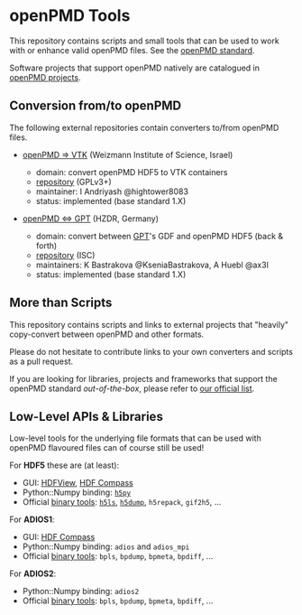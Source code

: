 openPMD Tools
=============

This repository contains scripts and small tools that can be used to work with
or enhance valid openPMD files.
See the [openPMD standard](https://github.com/openPMD/openPMD-standard).

Software projects that support openPMD natively are catalogued in [openPMD projects](https://github.com/openPMD/openPMD-projects).

Conversion from/to openPMD
--------------------------

The following external repositories contain converters to/from openPMD files.

- [openPMD => VTK](https://github.com/hightower8083/opmd2VTK) (Weizmann Institute of Science, Israel)
  - domain: convert openPMD HDF5 to VTK containers
  - [repository](https://github.com/hightower8083/opmd2VTK) (GPLv3+)
  - maintainer: I Andriyash @hightower8083
  - status: implemented (base standard 1.X)

- [openPMD <=> GPT](https://github.com/KseniaBastrakova/openPMD-converter-GDF) (HZDR, Germany)
  - domain: convert between [GPT](http://www.pulsar.nl/gpt/)'s GDF and openPMD HDF5 (back & forth)
  - [repository](https://github.com/KseniaBastrakova/openPMD-converter-GDF) (ISC)
  - maintainers: K Bastrakova @KseniaBastrakova, A Huebl @ax3l
  - status: implemented (base standard 1.X)


More than Scripts
-----------------

This repository contains scripts and links to external projects that "heavily"
copy-convert between openPMD and other formats.

Please do not hesitate to contribute links to your own converters and scripts as a pull request.

If you are looking for libraries, projects and frameworks that support the
openPMD standard *out-of-the-box*, please refer to
[our official list](https://github.com/openPMD/openPMD-projects).


Low-Level APIs & Libraries
--------------------------

Low-level tools for the underlying file formats that can be used with openPMD
flavoured files can of course still be used!

For **HDF5** these are (at least):

- GUI: [HDFView](https://www.hdfgroup.org/products/java/hdfview/),
       [HDF Compass](https://github.com/HDFGroup/hdf-compass)
- Python::Numpy binding: [`h5py`](http://www.h5py.org)
- Official [binary tools](https://www.hdfgroup.org/products/hdf5_tools/):
    [`h5ls`](https://www.hdfgroup.org/HDF5/Tutor/cmdtoolview.html#h5ls),
    [`h5dump`](https://www.hdfgroup.org/HDF5/Tutor/cmdtoolview.html#h5dump),
    `h5repack`, `gif2h5`, ...

For **ADIOS1**:

- GUI: [HDF Compass](https://github.com/HDFGroup/hdf-compass)
- Python::Numpy binding: `adios` and `adios_mpi`
- Official [binary tools](https://github.com/ornladios/ADIOS/tree/master/utils):
    `bpls`, `bpdump`, `bpmeta`, `bpdiff`, ...

For **ADIOS2**:

- Python::Numpy binding: `adios2`
- Official [binary tools](https://adios2.readthedocs.io/en/latest/ecosystem/utilities.html):
    `bpls`, `bpdump`, `bpmeta`, `bpdiff`, ...
